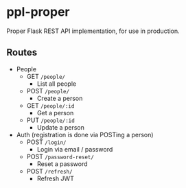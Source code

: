 # ppl-proper

Proper Flask REST API implementation, for use in production.

## Routes
- People
  - GET `/people/`
    - List all people
  - POST `/people/`
    - Create a person
  - GET `/people/:id`
    - Get a person
  - PUT `/people/:id`
    - Update a person
- Auth (registration is done via POSTing a person)
  - POST `/login/`
    - Login via email / password
  - POST `/password-reset/`
    - Reset a password
  - POST `/refresh/`
    - Refresh JWT
